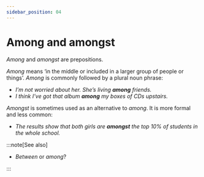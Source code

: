 ```yaml
---
sidebar_position: 04
---
```


# Among and amongst

*Among* and *amongst* are prepositions.

*Among* means ‘in the middle or included in a larger group of people or things’. *Among* is commonly followed by a plural noun phrase:

- *I’m not worried about her. She’s living **among** friends.*
- *I think I’ve got that album **among** my boxes of CDs upstairs.*

*Amongst* is sometimes used as an alternative to *among*. It is more formal and less common:

- *The results show that both girls are **amongst** the top 10% of students in the whole school.*

:::note[See also]

- *Between* or *among*?

:::
